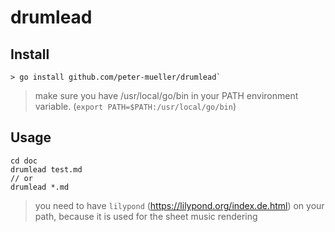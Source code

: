 # drumlead

## Install

```
> go install github.com/peter-mueller/drumlead`
```

> make sure you have /usr/local/go/bin in your PATH environment variable.
> (`export PATH=$PATH:/usr/local/go/bin`)

## Usage
```
cd doc
drumlead test.md
// or
drumlead *.md
```
>  you need to have `lilypond` (https://lilypond.org/index.de.html) on your path, 
>  because it is used for the sheet music rendering


